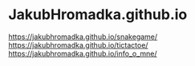 # JakubHromadka.github.io
https://jakubhromadka.github.io/snakegame/
https://jakubhromadka.github.io/tictactoe/
https://jakubhromadka.github.io/info_o_mne/
